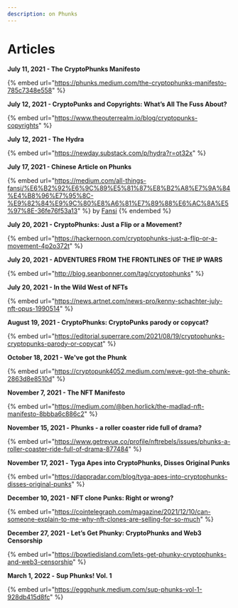 ```yaml
---
description: on Phunks
---
```


# Articles

**July 11, 2021 - The CryptoPhunks Manifesto**

{% embed url="https://phunks.medium.com/the-cryptophunks-manifesto-785c7348e558" %}

**July 12, 2021 - CryptoPunks and Copyrights: What’s All The Fuss About?**

{% embed url="https://www.theouterrealm.io/blog/cryptopunks-copyrights" %}

**July 12, 2021 - The Hydra**

{% embed url="https://newday.substack.com/p/hydra?r=ot32x" %}

**July 17, 2021 - Chinese Article on Phunks**&#x20;

{% embed url="https://medium.com/all-things-fansi/%E6%B2%92%E6%9C%89%E5%81%87%E8%B2%A8%E7%9A%84%E4%B8%96%E7%95%8C-%E9%82%84%E9%9C%80%E8%A6%81%E7%89%88%E6%AC%8A%E5%97%8E-36fe76f53a13" %}
by [Fansi](https://medium.com/@fansime?source=post\_page-----36fe76f53a13-----------------------------------)
{% endembed %}

**July 20, 2021 - CryptoPhunks: Just a Flip or a Movement?**

{% embed url="https://hackernoon.com/cryptophunks-just-a-flip-or-a-movement-4p2o372t" %}

**July 20, 2021 - ADVENTURES FROM THE FRONTLINES OF THE IP WARS**

{% embed url="http://blog.seanbonner.com/tag/cryptophunks" %}

**July 20, 2021 - In the Wild West of NFTs**

{% embed url="https://news.artnet.com/news-pro/kenny-schachter-july-nft-opus-1990514" %}

**August 19, 2021 - CryptoPhunks: CryptoPunks parody or copycat?**

{% embed url="https://editorial.superrare.com/2021/08/19/cryptophunks-cryptopunks-parody-or-copycat" %}

**October 18, 2021 - We've got the Phunk**

{% embed url="https://cryptopunk4052.medium.com/weve-got-the-phunk-2863d8e8510d" %}

**November 7, 2021 - The NFT Manifesto**

{% embed url="https://medium.com/@ben.horlick/the-madlad-nft-manifesto-8bbba6c886c2" %}

**November 15, 2021 -** **Phunks - a roller coaster ride full of drama?**

{% embed url="https://www.getrevue.co/profile/nftrebels/issues/phunks-a-roller-coaster-ride-full-of-drama-877484" %}

**November 17, 2021 -** **Tyga Apes into CryptoPhunks, Disses Original Punks**

{% embed url="https://dappradar.com/blog/tyga-apes-into-cryptophunks-disses-original-punks" %}

**December 10, 2021 - NFT clone Punks: Right or wrong?**

{% embed url="https://cointelegraph.com/magazine/2021/12/10/can-someone-explain-to-me-why-nft-clones-are-selling-for-so-much" %}

**December 27, 2021 - Let’s Get Phunky: CryptoPhunks and Web3 Censorship**&#x20;

{% embed url="https://bowtiedisland.com/lets-get-phunky-cryptophunks-and-web3-censorship" %}

**March 1, 2022 -** **Sup Phunks! Vol. 1**

{% embed url="https://eggphunk.medium.com/sup-phunks-vol-1-928db415d8fc" %}

